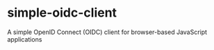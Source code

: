 # simple-oidc-client
A simple OpenID Connect (OIDC) client for browser-based JavaScript applications
